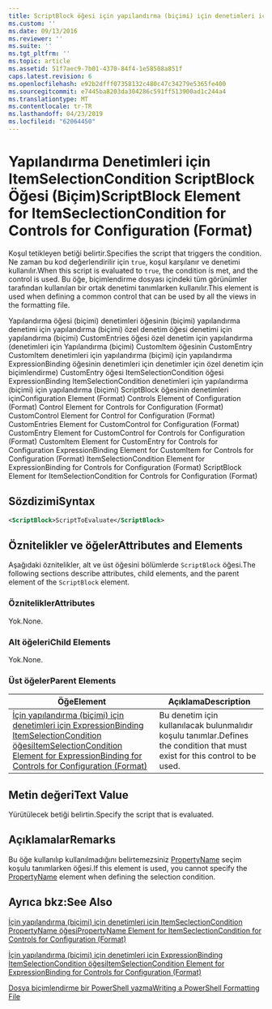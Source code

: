 ```yaml
---
title: ScriptBlock öğesi için yapılandırma (biçimi) için denetimleri için ItemSeclectionCondition | Microsoft Docs
ms.custom: ''
ms.date: 09/13/2016
ms.reviewer: ''
ms.suite: ''
ms.tgt_pltfrm: ''
ms.topic: article
ms.assetid: 51f7aec9-7b01-4370-84f4-1e58508a851f
caps.latest.revision: 6
ms.openlocfilehash: e92b2dfff07358132c480c47c34279e5365fe400
ms.sourcegitcommit: e7445ba8203da304286c591ff513900ad1c244a4
ms.translationtype: MT
ms.contentlocale: tr-TR
ms.lasthandoff: 04/23/2019
ms.locfileid: "62064450"
---
```

# <a name="scriptblock-element-for-itemseclectioncondition-for-controls-for-configuration-format"></a><span data-ttu-id="86906-102">Yapılandırma Denetimleri için ItemSelectionCondition ScriptBlock Öğesi (Biçim)</span><span class="sxs-lookup"><span data-stu-id="86906-102">ScriptBlock Element for ItemSeclectionCondition for Controls for Configuration (Format)</span></span>

<span data-ttu-id="86906-103">Koşul tetikleyen betiği belirtir.</span><span class="sxs-lookup"><span data-stu-id="86906-103">Specifies the script that triggers the condition.</span></span> <span data-ttu-id="86906-104">Ne zaman bu kod değerlendirilir için `true`, koşul karşılanır ve denetimi kullanılır.</span><span class="sxs-lookup"><span data-stu-id="86906-104">When this script is evaluated to `true`, the condition is met, and the control is used.</span></span> <span data-ttu-id="86906-105">Bu öğe, biçimlendirme dosyası içindeki tüm görünümler tarafından kullanılan bir ortak denetimi tanımlarken kullanılır.</span><span class="sxs-lookup"><span data-stu-id="86906-105">This element is used when defining a common control that can be used by all the views in the formatting file.</span></span>

<span data-ttu-id="86906-106">Yapılandırma öğesi (biçimi) denetimleri öğesinin (biçimi) yapılandırma denetimi için yapılandırma (biçimi) özel denetim öğesi denetimi için yapılandırma (biçimi) CustomEntries öğesi özel denetim için yapılandırma (denetimleri için Yapılandırma (biçimi) CustomItem öğesinin CustomEntry CustomItem denetimleri için yapılandırma (biçimi) için yapılandırma ExpressionBinding öğesinin denetimleri için denetimler için özel denetim için biçimlendirme) CustomEntry öğesi ItemSelectionCondition öğesi ExpressionBinding ItemSelectionCondition denetimleri için yapılandırma (biçimi) için yapılandırma (biçimi) ScriptBlock öğesinin denetimleri için</span><span class="sxs-lookup"><span data-stu-id="86906-106">Configuration Element (Format) Controls Element of Configuration (Format) Control Element for Controls for Configuration (Format) CustomControl Element for Control for Configuration (Format) CustomEntries Element for CustomControl for Configuration (Format) CustomEntry Element for CustomControl for Controls for Configuration (Format) CustomItem Element for CustomEntry for Controls for Configuration ExpressionBinding Element for CustomItem for Controls for Configuration (Format) ItemSelectionCondition Element for ExpressionBinding for Controls for Configuration (Format) ScriptBlock Element for ItemSelectionCondition for Controls for Configuration (Format)</span></span>

## <a name="syntax"></a><span data-ttu-id="86906-107">Sözdizimi</span><span class="sxs-lookup"><span data-stu-id="86906-107">Syntax</span></span>

```xml
<ScriptBlock>ScriptToEvaluate</ScriptBlock>
```

## <a name="attributes-and-elements"></a><span data-ttu-id="86906-108">Öznitelikler ve öğeler</span><span class="sxs-lookup"><span data-stu-id="86906-108">Attributes and Elements</span></span>

<span data-ttu-id="86906-109">Aşağıdaki öznitelikler, alt ve üst öğesini bölümlerde `ScriptBlock` öğesi.</span><span class="sxs-lookup"><span data-stu-id="86906-109">The following sections describe attributes, child elements, and the parent element of the `ScriptBlock` element.</span></span>

### <a name="attributes"></a><span data-ttu-id="86906-110">Öznitelikler</span><span class="sxs-lookup"><span data-stu-id="86906-110">Attributes</span></span>

<span data-ttu-id="86906-111">Yok.</span><span class="sxs-lookup"><span data-stu-id="86906-111">None.</span></span>

### <a name="child-elements"></a><span data-ttu-id="86906-112">Alt öğeleri</span><span class="sxs-lookup"><span data-stu-id="86906-112">Child Elements</span></span>

<span data-ttu-id="86906-113">Yok.</span><span class="sxs-lookup"><span data-stu-id="86906-113">None.</span></span>

### <a name="parent-elements"></a><span data-ttu-id="86906-114">Üst öğeler</span><span class="sxs-lookup"><span data-stu-id="86906-114">Parent Elements</span></span>

|<span data-ttu-id="86906-115">Öğe</span><span class="sxs-lookup"><span data-stu-id="86906-115">Element</span></span>|<span data-ttu-id="86906-116">Açıklama</span><span class="sxs-lookup"><span data-stu-id="86906-116">Description</span></span>|
|-------------|-----------------|
|[<span data-ttu-id="86906-117">İçin yapılandırma (biçimi) için denetimleri için ExpressionBinding ItemSelectionCondition öğesi</span><span class="sxs-lookup"><span data-stu-id="86906-117">ItemSelectionCondition Element for ExpressionBinding for Controls for Configuration (Format)</span></span>](./itemselectioncondition-element-for-expressionbinding-for-controls-for-configuration-format.md)|<span data-ttu-id="86906-118">Bu denetim için kullanılacak bulunmalıdır koşulu tanımlar.</span><span class="sxs-lookup"><span data-stu-id="86906-118">Defines the condition that must exist for this control to be used.</span></span>|

## <a name="text-value"></a><span data-ttu-id="86906-119">Metin değeri</span><span class="sxs-lookup"><span data-stu-id="86906-119">Text Value</span></span>

<span data-ttu-id="86906-120">Yürütülecek betiği belirtin.</span><span class="sxs-lookup"><span data-stu-id="86906-120">Specify the script that is evaluated.</span></span>

## <a name="remarks"></a><span data-ttu-id="86906-121">Açıklamalar</span><span class="sxs-lookup"><span data-stu-id="86906-121">Remarks</span></span>

<span data-ttu-id="86906-122">Bu öğe kullanılıp kullanılmadığını belirtemezsiniz [PropertyName](./propertyname-element-for-itemseclectioncondition-for-controls-for-configuration-format.md) seçim koşulu tanımlarken öğesi.</span><span class="sxs-lookup"><span data-stu-id="86906-122">If this element is used, you cannot specify the [PropertyName](./propertyname-element-for-itemseclectioncondition-for-controls-for-configuration-format.md) element when defining the selection condition.</span></span>

## <a name="see-also"></a><span data-ttu-id="86906-123">Ayrıca bkz:</span><span class="sxs-lookup"><span data-stu-id="86906-123">See Also</span></span>

[<span data-ttu-id="86906-124">İçin yapılandırma (biçimi) için denetimleri için ItemSeclectionCondition PropertyName öğesi</span><span class="sxs-lookup"><span data-stu-id="86906-124">PropertyName Element for ItemSeclectionCondition for Controls for Configuration (Format)</span></span>](./propertyname-element-for-itemseclectioncondition-for-controls-for-configuration-format.md)

[<span data-ttu-id="86906-125">İçin yapılandırma (biçimi) için denetimleri için ExpressionBinding ItemSelectionCondition öğesi</span><span class="sxs-lookup"><span data-stu-id="86906-125">ItemSelectionCondition Element for ExpressionBinding for Controls for Configuration (Format)</span></span>](./itemselectioncondition-element-for-expressionbinding-for-controls-for-configuration-format.md)

[<span data-ttu-id="86906-126">Dosya biçimlendirme bir PowerShell yazma</span><span class="sxs-lookup"><span data-stu-id="86906-126">Writing a PowerShell Formatting File</span></span>](./writing-a-powershell-formatting-file.md)
